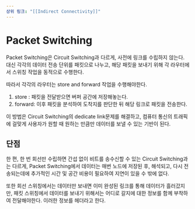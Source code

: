 ```yaml
---
상위 링크: "[[Indirect Connectivity]]"
---
```

# Packet Switching

Packet Switching은 Circuit Switching과 다르게, 사전에 링크를 수립하지 않는다. 대신 각각의 데이터 전송 단위를 패킷으로 나누고, 해당 패킷을 보내기 위해 각 라우터에서 스위칭 작업을 동적으로 수행한다.

따라서 각각의 라우터는 store and forward 작업을 수행해야한다. 
1. store : 패킷을 전달받으면 버퍼 공간에 저장해놓는다.
2. forward: 이후 패킷을 분석하여 도착지를 판단한 뒤 해당 링크로 패킷을 전송한다.

이 방법은 Circuit Switching의 dedicate link문제를 해결하고, 컴퓨터 통신의 트래픽에 걸맞게 사용자가 원할 때 원하는 만큼만 데이터를 보낼 수 있는 기반이 된다.

## 단점
한 편, 한 번 회선만 수립하면 간섭 없이 비트를 송수신할 수 있는 Circuit Switching과는 다르게, Packet Switching에서 데이터는 매번 노드에 저장된 후, 해석되고, 다시 전송되는데에 추가적인 시간 및 공간 비용이 필요하여 지연이 있을 수 밖에 없다. 

또한 회선 스위칭에서는 데이터만 보내면 이미 완성된 링크를 통해 데이터가 흘러갔지만, 패킷 스위칭에서 데이터를 보내기 위해서는 어디로 갈지에 대한 정보를 함께 부착하여 전달해야한다. 이러한 정보를 헤더라고 한다.